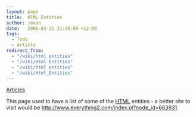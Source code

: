 ```yaml
---
layout: page
title:  HTML Entities
author: jevon
date:   2006-03-21 21:26:09 +12:00
tags:
  - Todo
  - Article
redirect_from:
  - "/wiki/html_entities"
  - "/wiki/Html Entities"
  - "/wiki/html entities"
  - "/wiki/Html_Entities"
---
```


[Articles](Articles.md)
 
This page used to have a list of some of the [HTML](html.md) entities - a better site to visit would be http://www.everything2.com/index.pl?node_id=663931.
